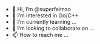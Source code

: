 - 👋 Hi, I’m @superfeimao
- 👀 I’m interested in Go/C++
- 🌱 I’m currently learning ...
- 💞️ I’m looking to collaborate on ...
- 📫 How to reach me ...

<!---
superfeimao/superfeimao is a ✨ special ✨ repository because its `README.md` (this file) appears on your GitHub profile.
You can click the Preview link to take a look at your changes.
--->
